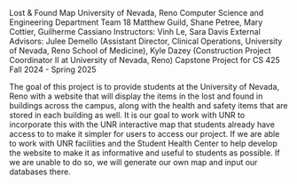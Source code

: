 Lost & Found Map
University of Nevada, Reno
Computer Science and Engineering Department
Team 18
Matthew Guild, Shane Petree, Mary Cottier, Guilherme Cassiano
Instructors: Vinh Le, Sara Davis
External Advisors: Julee Demello (Assistant Director, Clinical Operations, 
University of Nevada, Reno School of Medicine), Kyle Dazey (Construction Project Coordinator II 
at University of Nevada, Reno)
Capstone Project for CS 425
Fall 2024 - Spring 2025

The goal of this project is to provide students at the University of Nevada, Reno with a website 
that will display the items in the lost and found in buildings across the campus, along with the 
health and safety items that are stored in each building as well. It is our goal to work with UNR 
to incorporate this with the UNR interactive map that students already have access to to make it 
simpler for users to access our project. If we are able to work with UNR facilities and the 
Student Health Center to help develop the website to make it as informative and useful to students 
as possible. If we are unable to do so, we will generate our own map and input our databases there.
